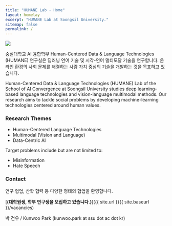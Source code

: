 ```yaml
---
title: "HUMANE Lab - Home"
layout: homelay
excerpt: "HUMANE Lab at Soongsil University."
sitemap: false
permalink: /
---
```


<img src="{{ site.url }}{{ site.baseurl }}/images/teampic/202212_송년회.jpg" style="max-width:100%; height:auto;"/>

숭실대학교 AI 융합학부 Human-Centered Data & Language Technologies (HUMANE) 연구실은 딥러닝 언어 기술 및 시각-언어 멀티모달 기술을 연구합니다. 
온라인 환경의 사회 문제를 해결하는 사람 가치 중심의 기술을 개발하는 것을 목표하고 있습니다.

Human-Centered Data & Language Technologies (HUMANE) Lab of the School of AI Convergence at Soongsil University studies deep learning-based language technologies and vision-language multimodal methods. 
Our research aims to tackle social problems by developing machine-learning technologies centered around human values.

### Research Themes

- Human-Centered Language Technologies
- Multimodal (Vision and Language)
- Data-Centric AI

Target problems include but are not limited to:
- Misinformation
- Hate Speech

### Contact

연구 협업, 산학 협력 등 다양한 형태의 협업을 환영합니다.

[**(대학원생, 학부 연구생을 모집하고 있습니다.)**]({{ site.url }}{{ site.baseurl }}/vacancies)

박 건우 / Kunwoo Park (kunwoo.park at ssu dot ac dot kr)

 
